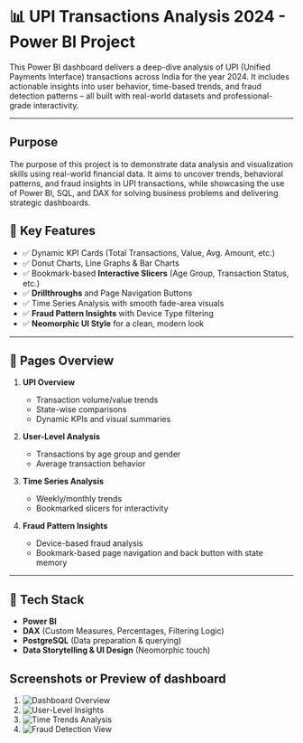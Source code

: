 # 📊 UPI Transactions Analysis 2024 - Power BI Project

This Power BI dashboard delivers a deep-dive analysis of UPI (Unified Payments Interface) transactions across India for the year 2024. It includes actionable insights into user behavior, time-based trends, and fraud detection patterns – all built with real-world datasets and professional-grade interactivity.

---
## Purpose

The purpose of this project is to demonstrate data analysis and visualization skills using real-world financial data. It aims to uncover trends, behavioral patterns, and fraud insights in UPI transactions, while showcasing the use of Power BI, SQL, and DAX for solving business problems and delivering strategic dashboards.

## 🚀 Key Features

- ✅ Dynamic KPI Cards (Total Transactions, Value, Avg. Amount, etc.)
- ✅ Donut Charts, Line Graphs & Bar Charts
- ✅ Bookmark-based **Interactive Slicers** (Age Group, Transaction Status, etc.)
- ✅ **Drillthroughs** and Page Navigation Buttons
- ✅ Time Series Analysis with smooth fade-area visuals
- ✅ **Fraud Pattern Insights** with Device Type filtering
- ✅ **Neomorphic UI Style** for a clean, modern look

---

## 📂 Pages Overview

1. **UPI Overview**
   - Transaction volume/value trends  
   - State-wise comparisons  
   - Dynamic KPIs and visual summaries  

2. **User-Level Analysis**
   - Transactions by age group and gender  
   - Average transaction behavior  

3. **Time Series Analysis**
   - Weekly/monthly trends  
   - Bookmarked slicers for interactivity  

4. **Fraud Pattern Insights**
   - Device-based fraud analysis  
   - Bookmark-based page navigation and back button with state memory  

---

## 🧰 Tech Stack

- **Power BI**
- **DAX** (Custom Measures, Percentages, Filtering Logic)
- **PostgreSQL** (Data preparation & querying)
- **Data Storytelling & UI Design** (Neomorphic touch)

## Screenshots or Preview of dashboard
1. ![Dashboard Overview](https://your-image-link1.com)
2. ![User-Level Insights](https://your-image-link2.com)
3. ![Time Trends Analysis](https://your-image-link3.com)
4. ![Fraud Detection View](https://your-image-link4.com)
